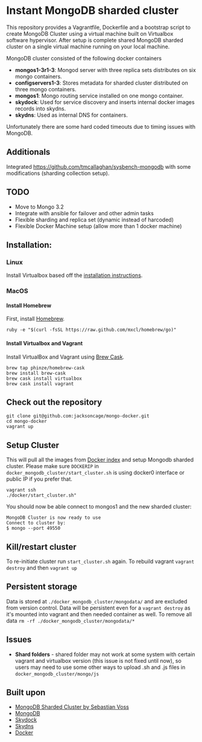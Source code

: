 

# Instant MongoDB sharded cluster
This repository provides a Vagrantfile, Dockerfile and a bootstrap script to create MongoDB Cluster using a virtual machine built on Virtualbox software hypervisor. After setup is complete shared MongoDB sharded cluster on a single virtual machine running on your local machine.

MongoDB cluster consisted of the following docker containers

 - **mongos1-3r1-3**: Mongod server with three replica sets distributes on six mongo containers.
 - **configservers1-3**: Stores metadata for sharded cluster distributed on three mongo containers.
 - **mongos1**:	Mongo routing service installed on one mongo container.
 - **skydock**:	Used for service discovery and inserts internal docker images records into skydns.
 - **skydns**: Used as internal DNS for containers.

Unfortunately there are some hard coded timeouts due to timing issues with MongoDB.

## Additionals

Integrated https://github.com/tmcallaghan/sysbench-mongodb with some modifications (sharding collection setup).



## TODO

- Move to Mongo 3.2 
- Integrate with ansible for failover and other admin tasks
- Flexible sharding and replica set (dynamic instead of harcoded) 
- Flexible Docker Machine setup (allow more than 1 docker machine)



## Installation:

### Linux
Install Virtualbox based off the [installation instructions](https://www.virtualbox.org/wiki/Linux_Downloads).

### MacOS

#### Install Homebrew
First, install [Homebrew](http://brew.sh/).

	ruby -e "$(curl -fsSL https://raw.github.com/mxcl/homebrew/go)"

#### Install Virtualbox and Vagrant
Install VirtualBox and Vagrant using [Brew Cask](https://github.com/phinze/homebrew-cask).

	brew tap phinze/homebrew-cask
	brew install brew-cask
	brew cask install virtualbox
	brew cask install vagrant

## Check out the repository

	git clone git@github.com:jacksoncage/mongo-docker.git
	cd mongo-docker
	vagrant up

## Setup Cluster
This will pull all the images from [Docker index](https://index.docker.io/u/jacksoncage/mongo/) and setup Mongodb sharded cluster. Please make sure `DOCKERIP` in `docker_mongodb_cluster/start_cluster.sh` is using docker0 interface or public IP if you prefer that.

	vagrant ssh
	./docker/start_cluster.sh"

You should now be able connect to mongos1 and the new sharded cluster:

	MongoDB Cluster is now ready to use
	Connect to cluster by:
	$ mongo --port 49550


## Kill/restart cluster
To re-initiate cluster run `start_cluster.sh` again. To rebuild vagrant `vagrant destroy` and then `vagrant up`


## Persistent storage
Data is stored at `./docker_mongodb_cluster/mongodata/` and are excluded from version control. Data will be persistent even for a `vagrant destroy` as it's mounted into vagrant and then needed container as well. To remove all data `rm -rf ./docker_mongodb_cluster/mongodata/*`

## Issues
 - **Shard folders** - shared folder may not work at some system with certain vagrant and virtualbox version (this issue is not fixed until now), so users may need to use some other ways to upload .sh and .js files in `docker_mongodb_cluster/mongo/js`


## Built upon
 - [MongoDB Sharded Cluster by Sebastian Voss](https://github.com/sebastianvoss/docker)
 - [MongoDB](http://www.mongodb.org/)
 - [Skydock](https://github.com/crosbymichael/skydock)
 - [Skydns](https://github.com/skynetservices/skydns)
 - [Docker](https://github.com/dotcloud/docker/)
